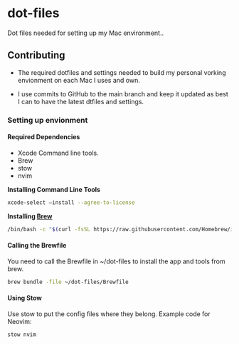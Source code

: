 # dot-files
Dot files needed for setting up my Mac environment..

## Contributing
* The required dotfiles and settings needed to build my personal vorking envionment on each Mac I uses and own.

* I use commits to GitHub to the main branch and keep it updated as best I can to have the latest dtfiles and settings.

### Setting up envionment

#### Required Dependencies

* Xcode Command line tools.
* Brew
* stow
* nvim

**Installing Command Line Tools**
``` bash
xcode-select —install --agree-to-license
```

**Installing [Brew](https://brew.sh)**
``` bash
/bin/bash -c "$(curl -fsSL https://raw.githubusercontent.com/Homebrew/install/HEAD/install.sh)"
```

#### Calling the Brewfile
You need to call the Brewfile in ~/dot-files to install the app and tools from brew.
``` bash
brew bundle -file ~/dot-files/Brewfile
```

#### Using Stow
Use stow to put the config files where they belong. 
Example code for Neovim:
``` bash
stow nvim
```
